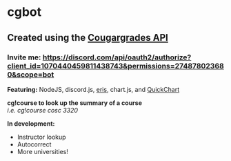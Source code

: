 # cgbot #
## Created using the [Cougargrades API](https://github.com/cougargrades/api#cougargradesapi) ##
### Invite me: https://discord.com/api/oauth2/authorize?client_id=1070440459811438743&permissions=274878023680&scope=bot ###

**Featuring:** NodeJS, discord.js, [eris](https://github.com/abalabahaha/eris#eris-), chart.js, and [QuickChart](https://quickchart.io/)

**cg!course <course name> to look up the summary of a course**\
*i.e. cg!course cosc 3320*

**In development:**
- Instructor lookup
- Autocorrect
- More universities!

